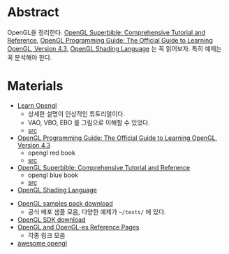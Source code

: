 # Abstract

OpenGL을 정리한다. [OpenGL Superbible: Comprehensive Tutorial and Reference](http://www.openglsuperbible.com), [OpenGL Programming Guide: The Official Guide to Learning OpenGL, Version 4.3](http://www.opengl-redbook.com/), [OpenGL Shading Language](https://www.amazon.com/OpenGL-Shading-Language-Randi-Rost/dp/0321637631/ref=sr_1_1?ie=UTF8&qid=1538565859&sr=8-1&keywords=opengl+shading+language) 는 꼭 읽어보자. 특히 예제는 꼭 분석해야 한다.

# Materials

- [Learn Opengl](https://learnopengl.com/)
  - 상세한 설명이 인상적인 튜토리얼이다.
  - VAO, VBO, EBO 를 그림으로 이해할 수 있었다.
  - [src](https://github.com/JoeyDeVries/LearnOpenGL)
- [OpenGL Programming Guide: The Official Guide to Learning OpenGL, Version 4.3](http://www.opengl-redbook.com/)
  - opengl red book
  - [src](https://github.com/openglredbook/examples)
- [OpenGL Superbible: Comprehensive Tutorial and Reference](http://www.openglsuperbible.com)
  - opengl blue book
  - [src](https://github.com/openglsuperbible/sb7code)
- [OpenGL Shading Language](https://www.amazon.com/OpenGL-Shading-Language-Randi-Rost/dp/0321637631/ref=sr_1_1?ie=UTF8&qid=1538565859&sr=8-1&keywords=opengl+shading+language)
* [OpenGL samples pack download](https://www.opengl.org/sdk/docs/tutorials/OGLSamples/)
  * 공식 배포 샘플 모음, 다양한 예제가 `~/tests/` 에 있다.
* [OpenGL SDK download](https://sourceforge.net/projects/glsdk/)
* [OpenGL and OpenGL-es Reference Pages](https://www.khronos.org/registry/OpenGL-Refpages/)
  * 각종 링크 모음
* [awesome opengl](https://github.com/eug/awesome-opengl)